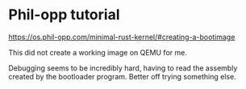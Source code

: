 # Phil-opp tutorial

https://os.phil-opp.com/minimal-rust-kernel/#creating-a-bootimage

This did not create a working image on QEMU for me.

Debugging seems to be incredibly hard, having to read the assembly created by the bootloader program. Better off trying something else.

